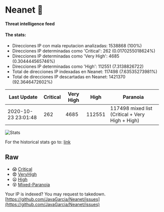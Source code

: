 # Neanet :hocho:
#### Threat intelligence feed
#### The stats:

- Direcciones IP con mala reputacion analizadas: 1538868 (100%)
- Direcciones IP determinadas como 'Critical':  262 (0.0170255018624%)
- Direcciones IP determinadas como 'Very High':  4685 (0.304444565746%)
- Direcciones IP determinadas como 'High':  112551 (7.3138826722)
- Total de direcciones IP indexadas en Neanet:  117498 (7.63535273981%)
- Total de direcciones IP descartadas en Neanet:  1421370 (92.3646472602%)

| Last Update | Critical | Very High | High | Paranoia |
| --- | --- | --- | --- | --- |
| 2020-10-23 23:01:48 | 262 | 4685 | 112551 | 117498 mixed list (Critical + Very High + High)|

![Stats](https://docs.google.com/spreadsheets/d/e/2PACX-1vSnaNMIXVabIpDJjufMlzH7poXnshF3mgd8Is1g9ytUEzVsP5my4Trn8f-xkoLLQ38xpL3HtmUexLo6/pubchart?oid=501124687&format=image)

For the historical stats go to: [link](/stats.csv)
## Raw
- :scream: [Critical](https://raw.githubusercontent.com/JavaGarcia/Neanet/master/blacklists/neanet_critical.txt)
- :fearful: [VeryHigh](https://raw.githubusercontent.com/JavaGarcia/Neanet/master/blacklists/neanet_veryHigh.txtt)
- :frowning: [High](https://raw.githubusercontent.com/JavaGarcia/Neanet/master/blacklists/neanet_high.txt)
- :dizzy_face: [Mixed-Paranoia](https://raw.githubusercontent.com/JavaGarcia/Neanet/master/blacklists/neanet_all.txt)


Your IP is indexed? You may request to takedown. [https://github.com/JavaGarcia/Neanet/issues](https://github.com/JavaGarcia/Neanet/issues)






















































































































































































































































































































































































































































































































































































































































































































































































































































































































































































































































































































































































































































































































































































































































































































































































































































































